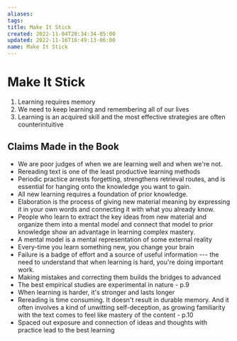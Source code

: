 ```yaml
---
aliases: 
tags: 
title: Make It Stick
created: 2022-11-04T20:34:34-05:00
updated: 2022-11-16T16:49:13-06:00
name: Make It Stick
---
```

# Make It Stick

1. Learning requires memory
2. We need to keep learning and remembering all of our lives 
3. Learning is an acquired skill and the most effective strategies are often counterintuitive 

## Claims Made in the Book

- We are poor judges of when we are learning well and when we're not.
- Rereading text is one of the least productive learning methods
- Periodic practice arrests forgetting, strengthens retrieval routes, and is essential for hanging onto the knowledge you want to gain.
- All new learning requires a foundation of prior knowledge.
- Elaboration is the process of giving new material meaning by expressing it in your own words and connecting it with what you already know.
- People who learn to extract the key ideas from new material and organize them into a mental model and connect that model to prior knowledge show an advantage in learning complex mastery.
- A mental model is a mental representation of some external reality
- Every-time you learn something new, you change your brain
- Failure is a badge of effort and a source of useful information --- the need to understand that when learning is hard, you're doing important work.
- Making mistakes and correcting them builds the bridges to advanced
- The best empirical studies are experimental in nature - p.9
- When learning is harder, it's stronger and lasts longer
- Rereading is time consuming.  It doesn't result in durable memory.  And it often involves a kind of unwitting self-deception, as growing familiarity with the text comes to feel like mastery of the content - p.10
- Spaced out exposure and connection of ideas and thoughts with practice lead to the best learning